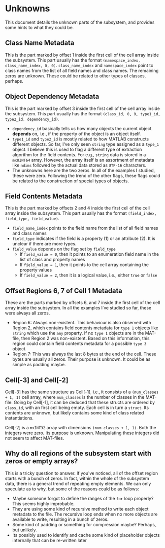 # Unknowns

This document details the unknown parts of the subsystem, and provides some hints to what they could be.

## Class Name Metadata

This is the part marked by offset 1 inside the first cell of the cell array inside the subsystem. This part usually has the format `(namespace_index, class_name_index, 0, 0)`.
`class_name_index` and `namespace_index` point to class names from the list of all field names and class names. The remaining zeros are unknown. These could be related to other types of classes, perhaps.

## Object Dependency Metadata

This is the part marked by offset 3 inside the first cell of the cell array inside the subsystem. This part usually has the format `(class_id, 0, 0, type1_id, type2_id, dependency_id)`.

- `dependency_id` basically tells us how many objects the current object __depends__ on, i.e., if the property of the object is an object itself.
- `type1_id` and `type2_id` is mostly related to how MATLAB constructs different objects. So far, I've only seen `string` type assigned as a `type_1` object. I believe this is used to flag a different type of extraction algorithm for the field contents. For e.g., `string` data is stored in a `mxUINT64` array. However, the array itself is an assortment of metadata like `ndims` followed by the actual data stored as `UTF-16` characters.
- The unknowns here are the two zeros. In all of the examples I studied, these were zero. Following the trend of the other flags, these flags could be related to the construction of special types of objects.

## Field Contents Metadata

This is the part marked by offsets 2 and 4 inside the first cell of the cell array inside the subsystem. This part usually has the format `(field_index, field_type, field_value)`.

- `field_name_index` points to the field name from the list of all field names and class names
- `field_type` indicates if the field is a property (1) or an attribute (2). It is unclear if there are more types.
- `field_value` depends on the flag set by `field_type`
  - If `field_value = 0`, then it points to an enumeration field name in the list of class and property names
  - If `field_value = 1`, then it points to the cell array containing the property values
  - If `field_value = 2`, then it is a logical value, i.e., either `true` or `false`

## Offset Regions 6, 7 of Cell 1 Metadata

These are the parts marked by offsets 6, and 7 inside the first cell of the cell array inside the subsystem. In all the examples I've studied so far, these were always all zeros.

- Region 6: Always non-existent. This behaviour is also observed with Region 2, which contains field contents metadata for `type 1` objects like `string` which use the `any` property. If no `type 1` objects are in the MAT-file, then Region 2 was non-existent. Based on this information, this region could contain field contents metadata for a possible `type 3` object.
- Region 7: This was always the last 8 bytes at the end of the cell. These bytes are usually all zeros. Their purpose is unknown. It could be as simple as padding maybe.

## Cell[-3] and Cell[-2]

Cell[-3] has the same structure as Cell[-1], i.e., it consists of a `(num_classes + 1, 1)` cell array, where `num_classes` is the number of classes in the MAT-file. Going by Cell[-1], it can be deduced that these structs are ordered by `class_id`, with an first cell being empty. Each cell is in turn a `struct`. Its contents are unknown, but likely contains some kind of class related instantiations.

Cell[-2] is a `mxINT32` array with dimensions `(num_classes + 1, 1)`. Both the integers were zero. Its purpose is unknown. Manipulating these integers did not seem to affect MAT-files.

## Why do all regions of the subsystem start with zeros or empty arrays?

This is a tricky question to answer. If you've noticed, all of the offset region starts with a bunch of zeros. In fact, within the whole of the subsystem data, there is a general trend of repeating empty elements. We can only speculate as to why, but some of the reasons could be as follows:

- Maybe someone forgot to define the ranges of the `for` loop properly? This seems highly improbable.
- They are using some kind of recursive method to write each object metadata to the file. The recursive loop ends when no more objects are available to write, resulting in a bunch of zeros.
- Some kind of padding or something for compression maybe? Perhaps, but unlikely.
- Its possibly used to identify and cache some kind of placeholder objects internally that can be re-written later
